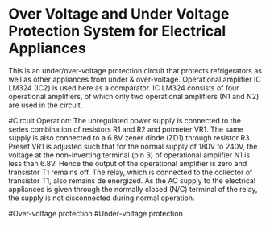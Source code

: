 # Over Voltage and Under Voltage Protection System for Electrical Appliances
This is an under/over-voltage protection circuit that protects refrigerators as well as other appliances from under &amp; over-voltage. Operational amplifier IC LM324 (IC2) is used here as a comparator. IC LM324 consists of four operational amplifiers, of which only two operational amplifiers (N1 and N2) are used in the circuit.

#Circuit Operation:
The unregulated power supply is connected to the series combination of resistors R1 and R2 and potmeter VR1. The same supply is also connected to a 6.8V zener diode (ZD1) through resistor R3. Preset VR1 is adjusted such that for the normal supply of 180V to 240V, the voltage at the non-inverting terminal (pin 3) of operational amplifier N1 is less than 6.8V. Hence the output of the operational amplifier is zero and transistor T1 remains off. The relay, which is connected to the collector of transistor T1, also remains de energized. As the AC supply to the electrical appliances is given through the normally closed (N/C) terminal of the relay, the supply is not disconnected during normal operation.

#Over-voltage protection
#Under-voltage protection

